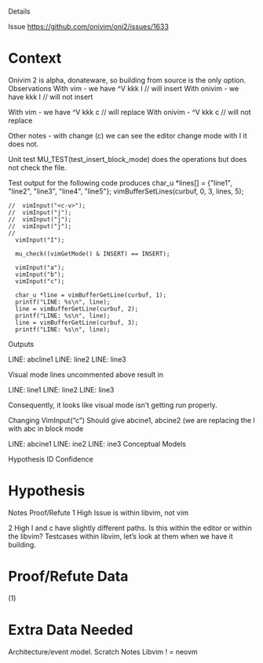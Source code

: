Details

Issue
https://github.com/onivim/oni2/issues/1633

# Context
Onivim 2 is alpha, donateware, so building from source is the only option.
Observations
With vim - we have ^V kkk I // will insert
With onivim - we have kkk I // will not insert

With vim - we have ^V kkk c // will replace
With onivim - ^V kkk c // will not replace

Other notes - with change (c) we can see the editor change mode with I it does not.

Unit test MU_TEST(test_insert_block_mode) does the operations but does not check the file.  

Test output for the following code produces 
  char_u *lines[] = {"line1", "line2", "line3", "line4", "line5"};
  vimBufferSetLines(curbuf, 0, 3, lines, 5);

```
//  vimInput("<c-v>");
//  vimInput("j");
//  vimInput("j");
//  vimInput("j");
//
  vimInput("I");

  mu_check((vimGetMode() & INSERT) == INSERT);

  vimInput("a");
  vimInput("b");
  vimInput("c");

  char_u *line = vimBufferGetLine(curbuf, 1);
  printf("LINE: %s\n", line);
  line = vimBufferGetLine(curbuf, 2);
  printf("LINE: %s\n", line);
  line = vimBufferGetLine(curbuf, 3);
  printf("LINE: %s\n", line);
```
Outputs 

LINE: abcline1
LINE: line2
LINE: line3


Visual mode lines uncommented above result in 

LINE: line1
LINE: line2
LINE: line3

Consequently, it looks like visual mode isn’t getting run properly.

Changing VimInput(“c”) 
Should give abcine1, abcine2 (we are replacing the l with abc in block mode

LINE: abcine1
LINE: ine2
LINE: ine3
Conceptual Models

Hypothesis
ID
Confidence
# Hypothesis
Notes
Proof/Refute
1
High
Issue is within libvim, not vim




2
High
I and c have slightly different paths.
Is this within the editor or within the libvim?
Testcases within libvim, let’s look at them when we have it building.












# Proof/Refute Data
(1)
 

# Extra Data Needed
Architecture/event model.
Scratch Notes
Libvim ! = neovm

